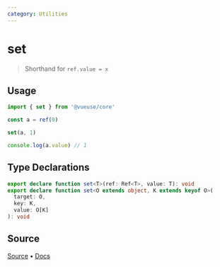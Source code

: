 ```yaml
---
category: Utilities
---
```


# set

> Shorthand for `ref.value = x`

## Usage

```ts
import { set } from '@vueuse/core'

const a = ref(0)

set(a, 1)

console.log(a.value) // 1
```

<!--FOOTER_STARTS-->
## Type Declarations

```typescript
export declare function set<T>(ref: Ref<T>, value: T): void
export declare function set<O extends object, K extends keyof O>(
  target: O,
  key: K,
  value: O[K]
): void
```

## Source

[Source](https://github.com/antfu/vueuse/blob/master/packages/shared/set/index.ts) • [Docs](https://github.com/antfu/vueuse/blob/master/packages/shared/set/index.md)


<!--FOOTER_ENDS-->
